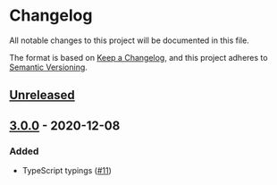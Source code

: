 # Changelog

All notable changes to this project will be documented in this file.

The format is based on [Keep a Changelog](https://keepachangelog.com/en/1.0.0/),
and this project adheres to [Semantic Versioning](https://semver.org/spec/v2.0.0.html).

## [Unreleased]

## [3.0.0] - 2020-12-08

### Added

- TypeScript typings ([#11](https://github.com/MetaMask/json-rpc-middleware-stream/pull/11))

[Unreleased]:https://github.com/MetaMask/json-rpc-middleware-stream/compare/v3.0.0...HEAD
[3.0.0]:https://github.com/MetaMask/json-rpc-middleware-stream/compare/v2.1.1...v3.0.0
